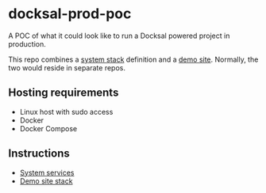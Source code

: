 # docksal-prod-poc

A POC of what it could look like to run a Docksal powered project in production.

This repo combines a [system stack](system) definition and a [demo site](sites/demo). Normally, the two would reside 
in separate repos.

## Hosting requirements

- Linux host with sudo access
- Docker
- Docker Compose

## Instructions

- [System services](system)
- [Demo site stack](sites/demo)
